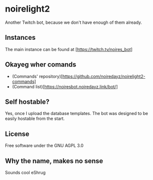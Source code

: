 # noirelight2
Another Twitch bot, because we don't have enough of them already.

## Instances
The main instance can be found at [https://twitch.tv/noires_bot]

## Okayeg wher comands
* (Commands' repository)[https://github.com/noiredayz/noirelight2-commands]
* (Command list)[https://noiresbot.noiredayz.link/bot/]

## Self hostable?
Yes, once I upload the database templates. The bot was designed to be easily
hostable from the start.

## License
Free software under the GNU AGPL 3.0

## Why the name, makes no sense
Sounds cool eShrug

